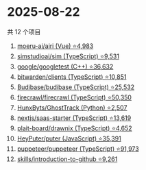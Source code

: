 # 2025-08-22

共 12 个项目

<!-- BEGIN GITHUB -->
<!-- 最后更新时间 2025-08-22 14:14:20 +0800 -->
1. [moeru-ai/airi (Vue) ⭐4,983](https://github.com/moeru-ai/airi)
1. [simstudioai/sim (TypeScript) ⭐9,531](https://github.com/simstudioai/sim)
1. [google/googletest (C++) ⭐36,632](https://github.com/google/googletest)
1. [bitwarden/clients (TypeScript) ⭐10,851](https://github.com/bitwarden/clients)
1. [Budibase/budibase (TypeScript) ⭐25,532](https://github.com/Budibase/budibase)
1. [firecrawl/firecrawl (TypeScript) ⭐50,350](https://github.com/firecrawl/firecrawl)
1. [HunxByts/GhostTrack (Python) ⭐2,507](https://github.com/HunxByts/GhostTrack)
1. [nextjs/saas-starter (TypeScript) ⭐13,619](https://github.com/nextjs/saas-starter)
1. [plait-board/drawnix (TypeScript) ⭐4,652](https://github.com/plait-board/drawnix)
1. [HeyPuter/puter (JavaScript) ⭐35,391](https://github.com/HeyPuter/puter)
1. [puppeteer/puppeteer (TypeScript) ⭐91,973](https://github.com/puppeteer/puppeteer)
1. [skills/introduction-to-github ⭐9,261](https://github.com/skills/introduction-to-github)
<!-- END GITHUB -->